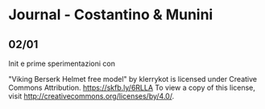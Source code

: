 # Journal - Costantino & Munini

## 02/01
Init e prime sperimentazioni con

"Viking Berserk Helmet free model" by klerrykot is licensed under Creative Commons Attribution. https://skfb.ly/6RLLA To view a copy of this license, visit http://creativecommons.org/licenses/by/4.0/.
